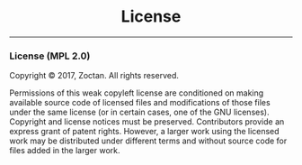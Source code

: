 # <center>License</center>

--------------------------------------------------------------------------------

### License (MPL 2.0)

Copyright © 2017, Zoctan. All rights reserved.

Permissions of this weak copyleft license are conditioned on making available source code of licensed files and modifications of those files under the same license (or in certain cases, one of the GNU licenses). Copyright and license notices must be preserved. Contributors provide an express grant of patent rights. However, a larger work using the licensed work may be distributed under different terms and without source code for files added in the larger work.
